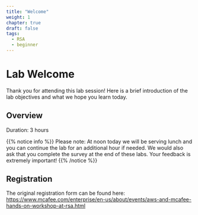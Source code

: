 ```yaml
---
title: "Welcome"
weight: 1
chapter: true
draft: false
tags:
  - RSA
  - beginner
---
```


# Lab Welcome

Thank you for attending this lab session! Here is a brief introduction of the lab objectives and what we hope you learn today. 

## Overview
Duration: 3 hours

{{% notice info %}}
Please note: At noon today we will be serving lunch and you can continue the lab for an additional hour if needed.
We would also ask that you complete the survey at the end of these labs. Your feedback is extremely important!
{{% /notice %}}  

## Registration
The original registration form can be found here:
https://www.mcafee.com/enterprise/en-us/about/events/aws-and-mcafee-hands-on-workshop-at-rsa.html